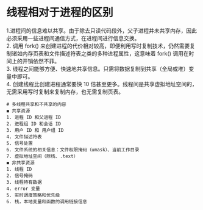 # 线程相对于进程的区别
1.进程间的信息难以共享。由于除去只读代码段外，父子进程并未共享内存，因此必须采用一些进程间通信方式，在进程间进行信息交换。  
2. 调用 fork() 来创建进程的代价相对较高，即便利用写时复制技术，仍然需要复制诸如内存页表和文件描述符表之类的多种进程属性，这意味着 fork() 调用在时间上的开销依然不菲。  
3. 线程之间能够方便、快速地共享信息。只需将数据复制到共享（全局或堆）变量中即可。  
4. 创建线程比创建进程通常要快 10 倍甚至更多。线程间是共享虚拟地址空间的，无需采用写时复制来复制内存，也无需复制页表。  

```
# 多线程共享和不共享的内容
◼ 共享资源
1. 进程 ID 和父进程 ID
2. 进程组 ID 和会话 ID
3. 用户 ID 和 用户组 ID
4. 文件描述符表
5. 信号处置
6. 文件系统的相关信息：文件权限掩码（umask）、当前工作目录
7. 虚拟地址空间（除栈、.text） 
◼ 非共享资源
1. 线程 ID
2. 信号掩码
3. 线程特有数据
4. error 变量
5. 实时调度策略和优先级
6. 栈，本地变量和函数的调用链接信息
```
